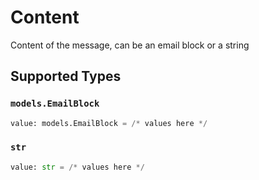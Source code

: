 # Content

Content of the message, can be an email block or a string


## Supported Types

### `models.EmailBlock`

```python
value: models.EmailBlock = /* values here */
```

### `str`

```python
value: str = /* values here */
```

